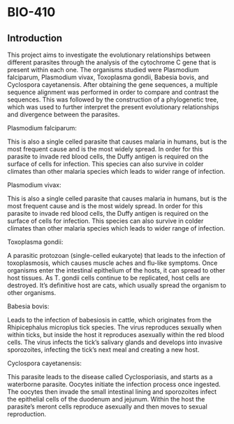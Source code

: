 # BIO-410
## Introduction
This project aims to investigate the evolutionary relationships between different parasites through the analysis of the cytochrome C gene that is present within each one. The organisms studied were Plasmodium falciparum, Plasmodium vivax, Toxoplasma gondii, Babesia bovis, and Cyclospora cayetanensis. After obtaining the gene sequences, a multiple sequence alignment was performed in order to compare and contrast the sequences. This was followed by the construction of a phylogenetic tree, which was used to further interpret the present evolutionary relationships and divergence between the parasites. 

Plasmodium falciparum:

This is also a single celled parasite that causes malaria in humans, but is the most frequent cause and is the most widely spread. In order for this parasite to invade red blood cells, the Duffy antigen is required on the surface of cells for infection. This species can also survive in colder climates than other malaria species which leads to wider range of infection. 

Plasmodium vivax:

This is also a single celled parasite that causes malaria in humans, but is the most frequent cause and is the most widely spread. In order for this parasite to invade red blood cells, the Duffy antigen is required on the surface of cells for infection. This species can also survive in colder climates than other malaria species which leads to wider range of infection. 

Toxoplasma gondii:

A parasitic protozoan (single-celled eukaryote) that leads to the infection of toxoplasmosis, which causes muscle aches and flu-like symptoms. Once organisms enter the intestinal epithelium of the hosts, it can spread to other host tissues. As T. gondii cells continue to be replicated, host cells are destroyed. It’s definitive host are cats, which usually spread the organism to other organisms.

Babesia bovis:

Leads to the infection of babesiosis in cattle, which originates from the Rhipicephalus microplus tick species. The virus reproduces sexually when within ticks, but inside the host it reproduces asexually within the red blood cells. The virus infects the tick’s salivary glands and develops into invasive sporozoites, infecting the tick’s next meal and creating a new host.

Cyclospora cayetanensis:

This parasite leads to the disease called Cyclosporiasis, and starts as a waterborne parasite. Oocytes initiate the infection process once ingested. The oocytes then invade the small intestinal lining and sporozoites infect the epithelial cells of the duodenum and jejunum. Within the host the parasite’s meront cells reproduce asexually and then moves to sexual reproduction.
